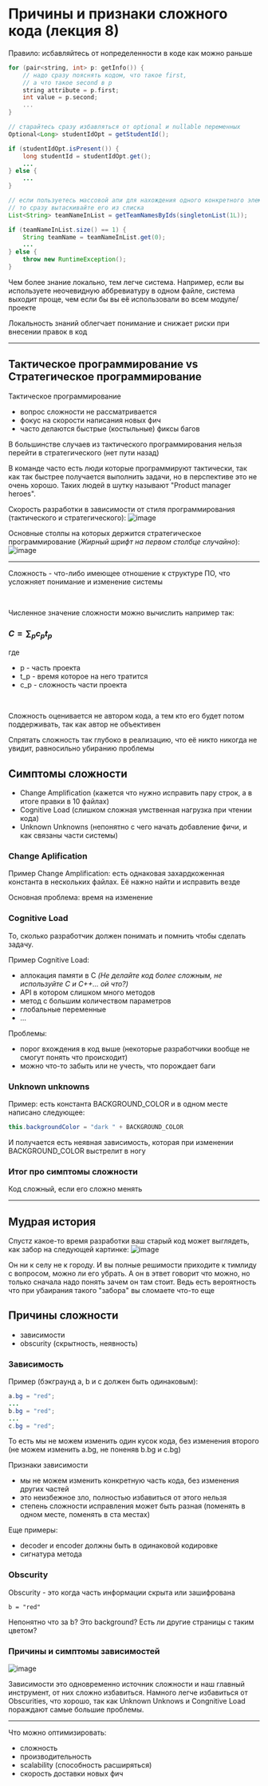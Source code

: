 # Причины и признаки сложного кода (лекция 8)

Правило: исбавляйтесь от нопределенности в коде как можно раньше

```c++
for (pair<string, int> p: getInfo()) {
    // надо сразу пояснять кодом, что такое first, 
    // а что такое second в p
    string attribute = p.first;
    int value = p.second;
    ...
} 
```

```java
// старайтесь сразу избавляться от optional и nullable переменных
Optional<Long> studentIdOpt = getStudentId();

if (studentIdOpt.isPresent()) {
    long studentId = studentIdOpt.get();
    ...
} else {
    ...
}
```

```java
// если пользуетесь массовой апи для нахождения одного конкретного элемента
// то сразу вытаскивайте его из списка
List<String> teamNameInList = getTeamNamesByIds(singletonList(1L));

if (teamNameInList.size() == 1) {
    String teamName = teamNameInList.get(0);
    ...
} else {
    throw new RuntimeException();
}
```

Чем более знание локально, тем легче система. Например, если вы используете неочевидную аббревиатуру в одном файле, система выходит проще, чем если бы вы её использовали во всем модуле/проекте

Локальность знаний облегчает понимание и снижает риски при внесении правок в код

----

## Тактическое программирование vs Стратегическое программирование

Тактическое программирование
- вопрос сложности не рассматривается
- фокус на скорости написания новых фич
- часто делаются быстрые (костыльные) фиксы багов

В большинстве случаев из тактического программирования нельзя перейти в стратегического (нет пути назад)

В команде часто есть люди которые программируют тактически, так как так быстрее получается выполнить задачи, но в перспективе это не очень хорошо. Таких людей в шутку называют "Product manager heroes".

Скорость разработки в зависимости от стиля программирования (тактического и стратегического):
![image](https://user-images.githubusercontent.com/57497898/213716488-a26aafb9-d8d9-4e2d-a757-f402e2483555.png)

Основные столпы на которых держится стратегическое программирование (*Жирный шрифт на первом столбце случайно*):
![image](https://user-images.githubusercontent.com/57497898/213717111-d50c6885-c6af-403d-a22e-3c393e64c9c4.png)

----

Сложность - что-либо имеющее отношение к структуре ПО, что усложняет понимание и изменение системы

<br>

Численное значение сложности можно вычислить например так:
### $C = \sum_p c_p t_p$

где 
- p - часть проекта
- t_p - время которое на него тратится
- с_p - cложность части проекта

<br>

Сложность оценивается не автором кода, а тем кто его будет потом поддерживать, так как автор не объективен

Спрятать сложность так глубоко в реализацию, что её никто никогда не увидит, равносильно убиранию проблемы

## Симптомы сложности
- Change Amplification (кажется что нужно исправить пару строк, а в итоге правки в 10 файлах)
- Cognitive Load (слишком сложная умственная нагрузка при чтении кода)
- Unknown Unknowns (непонятно с чего начать добавление фичи, и как связаны части системы)

### Change Aplification
Пример Change Amplification: есть однаковая захардкоженная константа в нескольких файлах. Её нажно найти и исправить везде

Основная проблема: время на изменение

### Cognitive Load
То, сколько разработчик должен понимать и помнить чтобы сделать задачу.

Пример Cognitive Load: 
- аллокация памяти в C *(Не делайте код более сложным, не используйте С и С++... ой что?)*
- API в котором слишком много методов
- метод с большим количеством параметров 
- глобальные переменные
- ...

Проблемы:
- порог вхождения в код выше (некоторые разработчики вообще не смогут понять что происходит)
- можно что-то забыть или не учесть, что порождает баги

### Unknown unknowns
Пример: есть константа BACKGROUND_COLOR и в одном месте написано следующее:
```java 
this.backgroundColor = "dark " + BACKGROUND_COLOR
```
И получается есть неявная зависимость, которая при изменении BACKGROUND_COLOR выстрелит в ногу

### Итог про симптомы сложности

Код сложный, если его сложно менять

----

## Мудрая история

Спустz какое-то время разработки ваш старый код может выглядеть, как забор на следующей картинке:
![image](https://user-images.githubusercontent.com/57497898/213729991-27db2671-1033-4dac-9ab9-a0f457f4d55c.png)

Он ни к селу не к городу. И вы полные решимости приходите к тимлиду с вопросом, можно ли его убрать. А он в этвет говорит что можно, но только сначала надо понять зачем он там стоит. Ведь есть вероятность что при убаирания такого "забора" вы сломаете что-то еще

## Причины сложности
- зависимости
- obscurity (скрытность, неявность)

### Зависимость
Пример (бэкграунд a, b и c должен быть одинаковым):
```java
a.bg = "red";
...
b.bg = "red";
...
c.bg = "red";
```

То есть мы не можем изменить один кусок кода, без изменения второго (не можем изменить a.bg, не поненяв b.bg и c.bg)

Признаки зависимости
- мы не можем изменить конкретную часть кода, без изменения других частей
- это неизбежное зло, полностью избавиться от этого нельзя
- степень сложности исправления может быть разная (поменять в одном месте, поменять в ста местах)

Еще примеры:
- decoder и encoder должны быть в одинаковой кодировке
- сигнатура метода

### Obscurity
Obscurity - это когда часть информации скрыта или зашифрована

```
b = "red"
```

Непонятно что за b? Это background? Есть ли другие страницы с таким цветом?

### Причины и симптомы зависимостей
![image](https://user-images.githubusercontent.com/57497898/213735672-9916fba5-2098-4a83-850d-9c35c6fc732a.png)

Зависимости это одновременно источник сложности и наш главный инструмент, от них сложно избавиться. Намного легче избавиться от Obscurities, что хорошо, так как Unknown Unknows и Congnitive Load пораждают самые большие проблемы.

----

Что можно оптимизировать: 
- сложность 
- производительность 
- scalability (способность расширяться)
- скорость доставки новых фич
